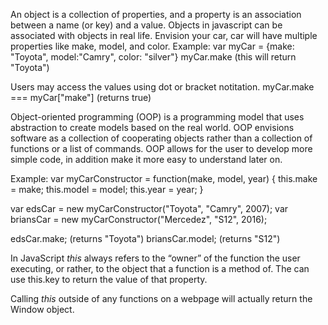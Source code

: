 An object is a collection of properties, and a property is an association between a name (or key) and a value. Objects in javascript can be associated with objects in real life. Envision your car, car will have multiple properties like make, model, and color.
Example:
var myCar = {make: "Toyota", model:"Camry", color: "silver"}
myCar.make (this will return "Toyota")

Users may access the values using dot or bracket notitation.
myCar.make === myCar["make"] (returns true)

Object-oriented programming (OOP) is a programming model that uses abstraction to create models based on the real world. OOP envisions software as a collection of cooperating objects rather than a collection of functions or a list of commands. OOP allows for the user to develop more simple code, in addition make it more easy to understand later on.

Example:
var myCarConstructor = function(make, model, year) {
 this.make = make;
 this.model = model;
 this.year = year;
}

var edsCar = new myCarConstructor("Toyota", "Camry", 2007);
var briansCar = new myCarConstructor("Mercedez", "S12", 2016);

edsCar.make; (returns "Toyota")
briansCar.model; (returns "S12")

In JavaScript <em>this</em> always refers to the “owner” of the function the user executing, or rather, to the object that a function is a method of. The can use this.key to return the value of that property.

Calling <em>this</em> outside of any functions on a webpage will actually return the Window object.

